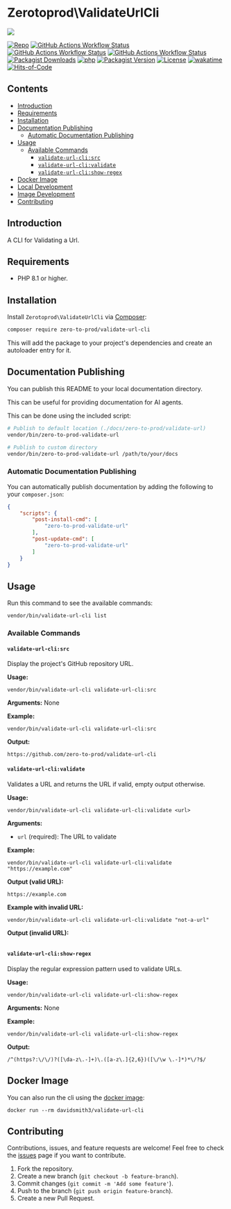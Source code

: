# Zerotoprod\ValidateUrlCli

![](art/logo.png)

[![Repo](https://img.shields.io/badge/github-gray?logo=github)](https://github.com/zero-to-prod/validate-url-cli)
[![GitHub Actions Workflow Status](https://img.shields.io/github/actions/workflow/status/zero-to-prod/validate-url-cli/test.yml?label=test)](https://github.com/zero-to-prod/validate-url-cli/actions)
[![GitHub Actions Workflow Status](https://img.shields.io/github/actions/workflow/status/zero-to-prod/validate-url-cli/backwards_compatibility.yml?label=backwards_compatibility)](https://github.com/zero-to-prod/validate-url-cli/actions)
[![GitHub Actions Workflow Status](https://img.shields.io/github/actions/workflow/status/zero-to-prod/validate-url-cli/build_docker_image.yml?label=build_docker_image)](https://github.com/zero-to-prod/validate-url-cli/actions)
[![Packagist Downloads](https://img.shields.io/packagist/dt/zero-to-prod/validate-url-cli?color=blue)](https://packagist.org/packages/zero-to-prod/validate-url-cli/stats)
[![php](https://img.shields.io/packagist/php-v/zero-to-prod/validate-url-cli.svg?color=purple)](https://packagist.org/packages/zero-to-prod/validate-url-cli/stats)
[![Packagist Version](https://img.shields.io/packagist/v/zero-to-prod/validate-url-cli?color=f28d1a)](https://packagist.org/packages/zero-to-prod/validate-url-cli)
[![License](https://img.shields.io/packagist/l/zero-to-prod/validate-url-cli?color=pink)](https://github.com/zero-to-prod/validate-url-cli/blob/main/LICENSE.md)
[![wakatime](https://wakatime.com/badge/github/zero-to-prod/validate-url-cli.svg)](https://wakatime.com/badge/github/zero-to-prod/validate-url-cli)
[![Hits-of-Code](https://hitsofcode.com/github/zero-to-prod/validate-url-cli?branch=main)](https://hitsofcode.com/github/zero-to-prod/validate-url-cli/view?branch=main)

## Contents

- [Introduction](#introduction)
- [Requirements](#requirements)
- [Installation](#installation)
- [Documentation Publishing](#documentation-publishing)
    - [Automatic Documentation Publishing](#automatic-documentation-publishing)
- [Usage](#usage)
  - [Available Commands](#available-commands)
    - [`validate-url-cli:src`](#validate-url-clisrc)
    - [`validate-url-cli:validate`](#validate-url-clivalidate)
    - [`validate-url-cli:show-regex`](#validate-url-clishow-regex)
- [Docker Image](#docker-image)
- [Local Development](./LOCAL_DEVELOPMENT.md)
- [Image Development](./IMAGE_DEVELOPMENT.md)
- [Contributing](#contributing)

## Introduction

A CLI for Validating a Url.

## Requirements

- PHP 8.1 or higher.

## Installation

Install `Zerotoprod\ValidateUrlCli` via [Composer](https://getcomposer.org/):

```bash
composer require zero-to-prod/validate-url-cli
```

This will add the package to your project's dependencies and create an autoloader entry for it.

## Documentation Publishing

You can publish this README to your local documentation directory.

This can be useful for providing documentation for AI agents.

This can be done using the included script:

```bash
# Publish to default location (./docs/zero-to-prod/validate-url)
vendor/bin/zero-to-prod-validate-url

# Publish to custom directory
vendor/bin/zero-to-prod-validate-url /path/to/your/docs
```

### Automatic Documentation Publishing

You can automatically publish documentation by adding the following to your `composer.json`:

```json
{
    "scripts": {
        "post-install-cmd": [
            "zero-to-prod-validate-url"
        ],
        "post-update-cmd": [
            "zero-to-prod-validate-url"
        ]
    }
}
```

## Usage

Run this command to see the available commands:

```shell
vendor/bin/validate-url-cli list
```

### Available Commands

#### `validate-url-cli:src`

Display the project's GitHub repository URL.

**Usage:**
```shell
vendor/bin/validate-url-cli validate-url-cli:src
```

**Arguments:** None

**Example:**
```shell
vendor/bin/validate-url-cli validate-url-cli:src
```

**Output:**
```
https://github.com/zero-to-prod/validate-url-cli
```

#### `validate-url-cli:validate`

Validates a URL and returns the URL if valid, empty output otherwise.

**Usage:**
```shell
vendor/bin/validate-url-cli validate-url-cli:validate <url>
```

**Arguments:**
- `url` (required): The URL to validate

**Example:**
```shell
vendor/bin/validate-url-cli validate-url-cli:validate "https://example.com"
```

**Output (valid URL):**
```
https://example.com
```

**Example with invalid URL:**
```shell
vendor/bin/validate-url-cli validate-url-cli:validate "not-a-url"
```

**Output (invalid URL):**
```

```

#### `validate-url-cli:show-regex`

Display the regular expression pattern used to validate URLs.

**Usage:**
```shell
vendor/bin/validate-url-cli validate-url-cli:show-regex
```

**Arguments:** None

**Example:**
```shell
vendor/bin/validate-url-cli validate-url-cli:show-regex
```

**Output:**
```
/^(https?:\/\/)?([\da-z\.-]+)\.([a-z\.]{2,6})([\/\w \.-]*)*\/?$/
```

## Docker Image

You can also run the cli using the [docker image](https://hub.docker.com/repository/docker/davidsmith3/validate-url-cli/general):

```shell
docker run --rm davidsmith3/validate-url-cli
```

## Contributing

Contributions, issues, and feature requests are welcome!
Feel free to check the [issues](https://github.com/zero-to-prod/validate-url-cli/issues) page if you want to contribute.

1. Fork the repository.
2. Create a new branch (`git checkout -b feature-branch`).
3. Commit changes (`git commit -m 'Add some feature'`).
4. Push to the branch (`git push origin feature-branch`).
5. Create a new Pull Request.
